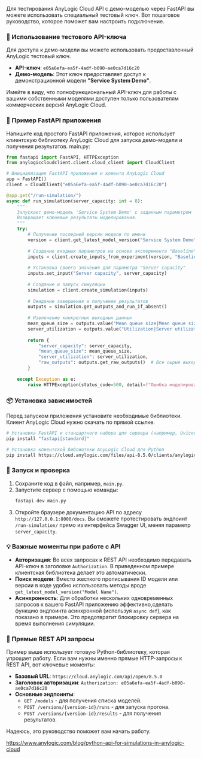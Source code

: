 Для тестирования AnyLogic Cloud API с демо-моделью через FastAPI вы можете использовать специальный тестовый ключ. Вот пошаговое руководство, которое поможет вам настроить подключение.

### 🧪 Использование тестового API-ключа

Для доступа к демо-модели вы можете использовать предоставленный AnyLogic тестовый ключ.

- **API-ключ**: `e05a6efa-ea5f-4adf-b090-ae0ca7d16c20`
- **Демо-модель**: Этот ключ предоставляет доступ к демонстрационной модели **"Service System Demo"**.

Имейте в виду, что полнофункциональный API-ключ для работы с вашими собственными моделями доступен только пользователям коммерческих версий AnyLogic Cloud.

### 🔧 Пример FastAPI приложения

Напишите код простого FastAPI приложения, которое использует клиентскую библиотеку AnyLogic Cloud для запуска демо-модели и получения результатов.
main.py:
```python
from fastapi import FastAPI, HTTPException
from anylogiccloudclient.client.cloud_client import CloudClient

# Инициализация FastAPI приложения и клиента AnyLogic Cloud
app = FastAPI()
client = CloudClient("e05a6efa-ea5f-4adf-b090-ae0ca7d16c20")

@app.get("/run-simulation/")
async def run_simulation(server_capacity: int = 8):
    """
    Запускает демо-модель 'Service System Demo' с заданным параметром 'Server capacity'.
    Возвращает ключевые результаты моделирования.
    """
    try:
        # Получение последней версии модели по имени
        version = client.get_latest_model_version("Service System Demo")
        
        # Создание входных параметров на основе эксперимента "Baseline"
        inputs = client.create_inputs_from_experiment(version, "Baseline")
        
        # Установка своего значения для параметра "Server capacity"
        inputs.set_input("Server capacity", server_capacity)
        
        # Создание и запуск симуляции
        simulation = client.create_simulation(inputs)
        
        # Ожидание завершения и получение результатов
        outputs = simulation.get_outputs_and_run_if_absent()
        
        # Извлечение конкретных выходных данных
        mean_queue_size = outputs.value("Mean queue size|Mean queue size")
        server_utilization = outputs.value("Utilization|Server utilization")
        
        return {
            "server_capacity": server_capacity,
            "mean_queue_size": mean_queue_size,
            "server_utilization": server_utilization,
            "raw_outputs": outputs.get_raw_outputs()  # Все сырые выходные данные
        }
        
    except Exception as e:
        raise HTTPException(status_code=500, detail=f"Ошибка моделирования: {str(e)}")
```

### 📦 Установка зависимостей

Перед запуском приложения установите необходимые библиотеки. Клиент AnyLogic Cloud нужно скачать по прямой ссылке.

```bash
# Установка FastAPI и стандартного набора для сервера (например, Uvicorn)
pip install "fastapi[standard]"

# Установка клиентской библиотеки AnyLogic Cloud для Python
pip install https://cloud.anylogic.com/files/api-8.5.0/clients/anylogiccloudclient-8.5.0-py3-none-any.whl
```

### 🚀 Запуск и проверка

1.  Сохраните код в файл, например, `main.py`.
2.  Запустите сервер с помощью команды:
    ```bash
    fastapi dev main.py
    ```
3.  Откройте браузере документацию API по адресу `http://127.0.0.1:8000/docs`. Вы сможете протестировать эндпоинт `/run-simulation/` прямо из интерфейса Swagger UI, меняя параметр `server_capacity`.

### 💡 Важные моменты при работе с API

- **Авторизация**: Во всех запросах к REST API необходимо передавать API-ключ в заголовке `Authorization`. В приведенном примере клиентская библиотека делает это автоматически.
- **Поиск модели**: Вместо жесткого прописывания ID модели или версии в коде удобно использовать методы вроде `get_latest_model_version("Model Name")`.
- **Асинхронность**: Для обработки нескольких одновременных запросов к вашего FastAPI приложению эффективно,сделать функцию эндпоинта асинхронной (используя `async def`), как показано в примере. Это предотвратит блокировку сервера на время выполнения симуляции.

### 🔄 Прямые REST API запросы

Пример выше использует готовую Python-библиотеку, которая упрощает работу. Если вам нужны именно прямые HTTP-запросы к REST API, вот ключевые моменты:

- **Базовый URL**: `https://cloud.anylogic.com/api/open/8.5.0`
- **Заголовок авторизации**: `Authorization: e05a6efa-ea5f-4adf-b090-ae0ca7d16c20`
- **Основные эндпоинты**:
    -   `GET /models` - для получения списка моделей.
    -   `POST /versions/{version-id}/runs` - для запуска прогона.
    -   `POST /versions/{version-id}/results` - для получения результатов.

Надеюсь, это руководство поможет вам начать работу.

https://www.anylogic.com/blog/python-api-for-simulations-in-anylogic-cloud

